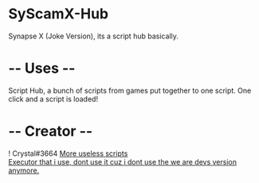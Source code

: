 # SyScamX-Hub
Synapse X (Joke Version), its a script hub basically.
# -- Uses --
Script Hub, a bunch of scripts from games put together to one script.
One click and a script is loaded!
# -- Creator --
! Crystal#3664
[More useless scripts](youtube.com](https://github.com/BombLoL)https://github.com/BombLoL)                                                                                           
[Executor that i use, dont use it cuz i dont use the we are devs version anymore.](https://wearedevs.net/d/Electron)
